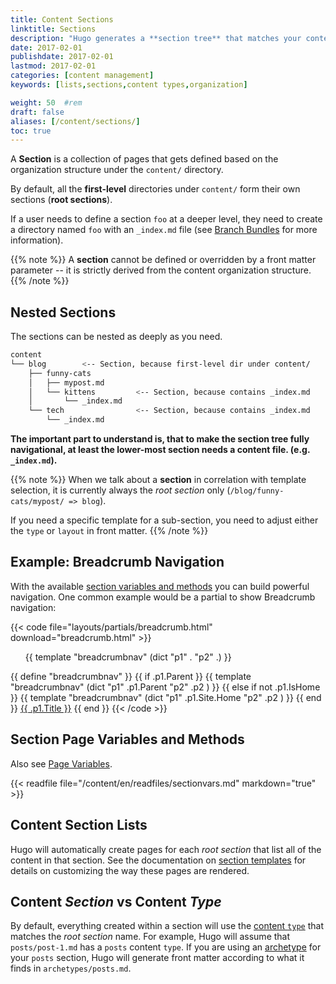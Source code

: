 ```yaml
---
title: Content Sections
linktitle: Sections
description: "Hugo generates a **section tree** that matches your content."
date: 2017-02-01
publishdate: 2017-02-01
lastmod: 2017-02-01
categories: [content management]
keywords: [lists,sections,content types,organization]

weight: 50	#rem
draft: false
aliases: [/content/sections/]
toc: true
---
```


A **Section** is a collection of pages that gets defined based on the
organization structure under the `content/` directory.

By default, all the **first-level** directories under `content/` form their own
sections (**root sections**).

If a user needs to define a section `foo` at a deeper level, they need to create
a directory named `foo` with an `_index.md` file (see [Branch Bundles][branch bundles]
for more information).


{{% note %}}
A **section** cannot be defined or overridden by a front matter parameter -- it
is strictly derived from the content organization structure.
{{% /note %}}

## Nested Sections

The sections can be nested as deeply as you need.

```bash
content
└── blog        <-- Section, because first-level dir under content/
    ├── funny-cats
    │   ├── mypost.md
    │   └── kittens         <-- Section, because contains _index.md
    │       └── _index.md
    └── tech                <-- Section, because contains _index.md
        └── _index.md
```

**The important part to understand is, that to make the section tree fully navigational, at least the lower-most section needs a content file. (e.g. `_index.md`).**

{{% note %}}
When we talk about a **section** in correlation with template selection, it is
currently always the *root section* only (`/blog/funny-cats/mypost/ => blog`).

If you need a specific template for a sub-section, you need to adjust either the `type` or `layout` in front matter.
{{% /note %}}

## Example: Breadcrumb Navigation

With the available [section variables and methods](#section-page-variables-and-methods) you can build powerful navigation. One common example would be a partial to show Breadcrumb navigation:

{{< code file="layouts/partials/breadcrumb.html" download="breadcrumb.html" >}}
<ol  class="nav navbar-nav">
  {{ template "breadcrumbnav" (dict "p1" . "p2" .) }}
</ol>
{{ define "breadcrumbnav" }}
{{ if .p1.Parent }}
{{ template "breadcrumbnav" (dict "p1" .p1.Parent "p2" .p2 )  }}
{{ else if not .p1.IsHome }}
{{ template "breadcrumbnav" (dict "p1" .p1.Site.Home "p2" .p2 )  }}
{{ end }}
<li{{ if eq .p1 .p2 }} class="active"{{ end }}>
  <a href="{{ .p1.Permalink }}">{{ .p1.Title }}</a>
</li>
{{ end }}
{{< /code >}}

## Section Page Variables and Methods

Also see [Page Variables](/variables/page/).

{{< readfile file="/content/en/readfiles/sectionvars.md" markdown="true" >}}

## Content Section Lists

Hugo will automatically create pages for each *root section* that list all of the content in that section. See the documentation on [section templates][] for details on customizing the way these pages are rendered.

## Content *Section* vs Content *Type*

By default, everything created within a section will use the [content `type`][content type] that matches the *root section* name. For example, Hugo will assume that `posts/post-1.md` has a `posts` content `type`. If you are using an [archetype][] for your `posts` section, Hugo will generate front matter according to what it finds in `archetypes/posts.md`.

[archetype]: /content-management/archetypes/
[content type]: /content-management/types/
[directory structure]: /getting-started/directory-structure/
[section templates]: /templates/section-templates/
[branch bundles]: /content-management/page-bundles/#branch-bundles
